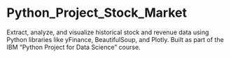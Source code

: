 # Python_Project_Stock_Market
Extract, analyze, and visualize historical stock and revenue data using Python libraries like yFinance, BeautifulSoup, and Plotly. Built as part of the IBM “Python Project for Data Science” course.
